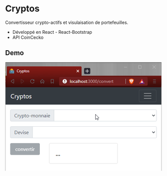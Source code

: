 # Cryptos

Convertisseur crypto-actifs et visulaisation de portefeuilles.
- Développé en React - React-Bootstrap
- API CoinCecko

## Demo

![démo](./assets/demo/demo.gif)
